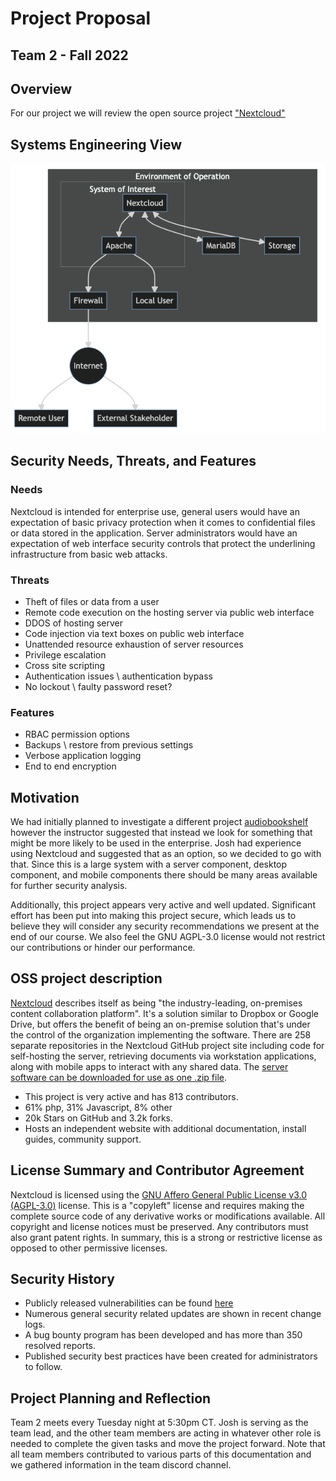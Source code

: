 # Project Proposal
Team 2 - Fall 2022
---

Overview
-
For our project we will review the open source project ["Nextcloud"](https://github.com/nextcloud)

Systems Engineering View
-

![System Engineering View](https://github.com/unosec/project/blob/main/images/sev.png "System Engineering View")


Security Needs, Threats, and Features
-
### Needs
Nextcloud is intended for enterprise use, general users would have an expectation of basic privacy protection when it comes to confidential files or data stored in the application. Server administrators would have an expectation of web interface security controls that protect the underlining infrastructure from basic web attacks.

### Threats
- Theft of files or data from a user
- Remote code execution on the hosting server via public web interface
- DDOS of hosting server
- Code injection via text boxes on public web interface
- Unattended resource exhaustion of server resources
- Privilege escalation
- Cross site scripting
- Authentication issues \ authentication bypass 
- No lockout \ faulty password reset?

### Features
- RBAC permission options 
- Backups \ restore from previous settings
- Verbose application logging 
- End to end encryption


Motivation 
-
We had initially planned to investigate a different project [audiobookshelf](https://github.com/advplyr/audiobookshelf) however the instructor suggested that instead we look for something that might be more likely to be used in the enterprise.  Josh had experience using Nextcloud and suggested that as an option, so we decided to go with that.  Since this is a large system with a server component, desktop component, and mobile components there should be many areas available for further security analysis.

Additionally, this project appears very active and well updated. Significant effort has been put into making this project secure, which leads us to believe they will consider any security recommendations we present at the end of our course.  We also feel the GNU AGPL-3.0 license would not restrict our contributions or hinder our performance.


OSS project description
-
[Nextcloud](https://nextcloud.com) describes itself as being "the industry-leading, on-premises content collaboration platform".  It's a solution similar to Dropbox or Google Drive, but offers the benefit of being an on-premise solution that's under the control of the organization implementing the software.  There are 258 separate repositories in the Nextcloud GitHub project site including code for self-hosting the server, retrieving documents via workstation applications, along with mobile apps to interact with any shared data. The [server software can be downloaded for use as one .zip file](https://download.nextcloud.com/server/releases/latest.zip).
 
- This project is very active and has 813 contributors. 
- 61% php, 31% Javascript, 8% other
- 20k Stars on GitHub and 3.2k forks. 
- Hosts an independent website with additional documentation, install guides, community support.



License Summary and Contributor Agreement
-
Nextcloud is licensed using the [GNU Affero General Public License v3.0 (AGPL-3.0)](https://www.gnu.org/licenses/agpl-3.0.en.html) license.  This is a "copyleft" license and requires making the complete source code of any derivative works or modifications available.   All copyright and license notices must be preserved.  Any contributors must also grant patent rights.  In summary, this is a strong or restrictive license as opposed to other permissive licenses.


Security History
-
- Publicly released vulnerabilities can be found [here](https://www.cvedetails.com/vendor/15913/Nextcloud.html)
- Numerous general security related updates are shown in recent change logs. 
- A bug bounty program has been developed and has more than 350 resolved reports.
- Published security best practices have been created for administrators to follow.


Project Planning and Reflection
-
Team 2 meets every Tuesday night at 5:30pm CT.  Josh is serving as the team lead, and the other team members are acting in whatever other role is needed to complete the given tasks and move the project forward.  Note that all team members contributed to various parts of this documentation and we gathered information in the team discord channel.







